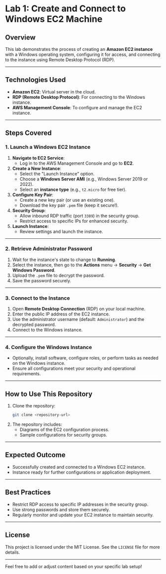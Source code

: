 
# **Lab 1: Create and Connect to Windows EC2 Machine**

## **Overview**
This lab demonstrates the process of creating an **Amazon EC2 instance** with a Windows operating system, configuring it for access, and connecting to the instance using Remote Desktop Protocol (RDP).

---

## **Technologies Used**
- **Amazon EC2**: Virtual server in the cloud.
- **RDP (Remote Desktop Protocol)**: For connecting to the Windows instance.
- **AWS Management Console**: To configure and manage the EC2 instance.

---

## **Steps Covered**

### **1. Launch a Windows EC2 Instance**
1. **Navigate to EC2 Service**:
   - Log in to the AWS Management Console and go to **EC2**.
2. **Create a New Instance**:
   - Select the "Launch Instance" option.
   - Choose a **Windows Server AMI** (e.g., Windows Server 2019 or 2022).
   - Select an **instance type** (e.g., `t2.micro` for free tier).
3. **Configure Key Pair**:
   - Create a new key pair (or use an existing one).
   - Download the key pair `.pem` file (keep it secure!).
4. **Security Group**:
   - Allow inbound RDP traffic (port `3389`) in the security group.
   - Restrict access to specific IPs for enhanced security.
5. **Launch Instance**:
   - Review settings and launch the instance.

---

### **2. Retrieve Administrator Password**
1. Wait for the instance's state to change to **Running**.
2. Select the instance, then go to the **Actions** menu → **Security** → **Get Windows Password**.
3. Upload the `.pem` file to decrypt the password.
4. Save the password securely.

---

### **3. Connect to the Instance**
1. Open **Remote Desktop Connection** (RDP) on your local machine.
2. Enter the public IP address of the EC2 instance.
3. Use the administrator username (default: `Administrator`) and the decrypted password.
4. Connect to the Windows instance.

---

### **4. Configure the Windows Instance**
- Optionally, install software, configure roles, or perform tasks as needed on the Windows instance.
- Ensure all configurations meet your security and operational requirements.

---

## **How to Use This Repository**
1. Clone the repository:
   ```bash
   git clone <repository-url>
   ```
2. The repository includes:
   - Diagrams of the EC2 configuration process.
   - Sample configurations for security groups.

---

## **Expected Outcome**
- Successfully created and connected to a Windows EC2 instance.
- Instance ready for further configurations or application deployment.

---

## **Best Practices**
- Restrict RDP access to specific IP addresses in the security group.
- Use strong passwords and store them securely.
- Regularly monitor and update your EC2 instance to maintain security.

---

## **License**
This project is licensed under the MIT License. See the `LICENSE` file for more details.

---

Feel free to add or adjust content based on your specific lab setup!

